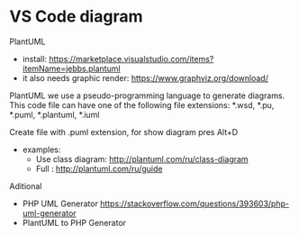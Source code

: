 # VS Code diagram
PlantUML 
* install: https://marketplace.visualstudio.com/items?itemName=jebbs.plantuml
* it also needs graphic render: https://www.graphviz.org/download/

PlantUML we use a pseudo-programming language to generate diagrams. This code file can have one of the following file extensions:
*.wsd, *.pu, *.puml, *.plantuml, *.iuml

Create file with .puml extension, for show diagram pres Alt+D
* examples:
  * Use class diagram: http://plantuml.com/ru/class-diagram
  * Full : http://plantuml.com/ru/guide

Aditional
* PHP UML Generator https://stackoverflow.com/questions/393603/php-uml-generator
* PlantUML to PHP Generator